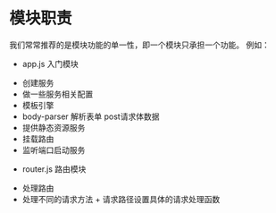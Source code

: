 # 模块职责
我们常常推荐的是模块功能的单一性，即一个模块只承担一个功能。
例如：

+ app.js 入门模块
 - 创建服务
 - 做一些服务相关配置
 - 模板引擎
 - body-parser 解析表单 post请求体数据
 - 提供静态资源服务
 - 挂载路由
 - 监听端口启动服务

+ router.js 路由模块
 - 处理路由
 - 处理不同的请求方法 + 请求路径设置具体的请求处理函数
